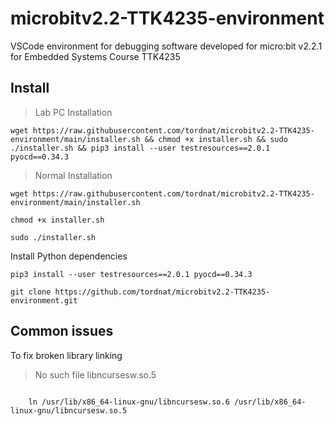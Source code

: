 # microbitv2.2-TTK4235-environment
VSCode environment for debugging software developed for micro:bit v2.2.1 for Embedded Systems Course TTK4235

## Install

> Lab PC Installation

```
wget https://raw.githubusercontent.com/tordnat/microbitv2.2-TTK4235-environment/main/installer.sh && chmod +x installer.sh && sudo ./installer.sh && pip3 install --user testresources==2.0.1 pyocd==0.34.3
```
> Normal Installation

```
wget https://raw.githubusercontent.com/tordnat/microbitv2.2-TTK4235-environment/main/installer.sh
```

```
chmod +x installer.sh
```
```
sudo ./installer.sh
```
Install Python dependencies

```
pip3 install --user testresources==2.0.1 pyocd==0.34.3
```

```
git clone https://github.com/tordnat/microbitv2.2-TTK4235-environment.git
```

## Common issues

To fix broken library linking

> No such file libncursesw.so.5

```

    ln /usr/lib/x86_64-linux-gnu/libncursesw.so.6 /usr/lib/x86_64-linux-gnu/libncursesw.so.5
```